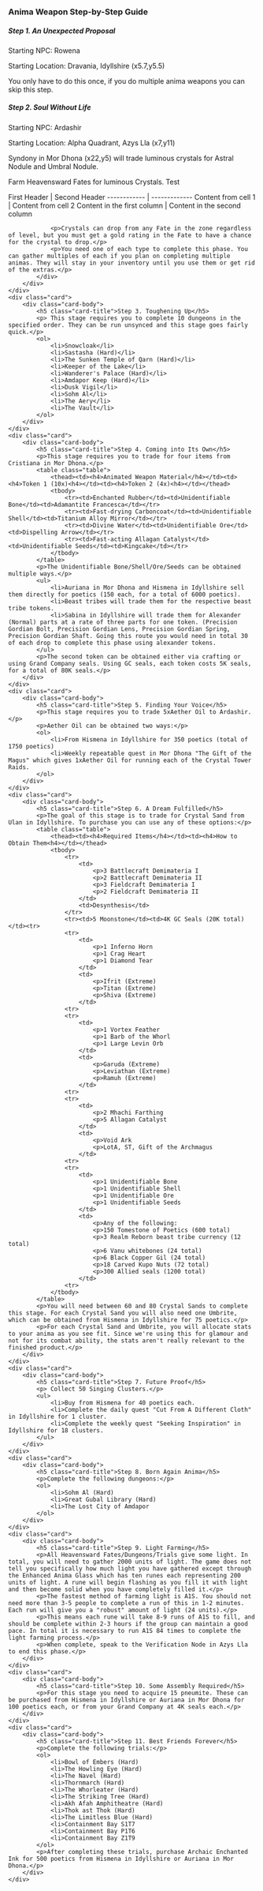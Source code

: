 <html>
<head>
	
</head>
<body>
	<h3>Anima Weapon Step-by-Step Guide</h3>
	<div class="card">
		<div class="card-body">
			<h5 class="card-title">Step 1. An Unexpected Proposal</h5>
			<p>Starting NPC:	Rowena</p>
			<p>Starting Location:	Dravania, Idyllshire (x5.7,y5.5)</p>
			<p>You only have to do this once, if you do multiple anima weapons you can skip this step.</p>
		</div>
	</div>
	<div class="card">
		<div class="card-body">
			<h5 class="card-title">Step 2. Soul Without Life</h5>
			<p>Starting NPC:	Ardashir</p>
			<p>Starting Location:	Alpha Quadrant, Azys Lla (x7,y11)</p>
			<p> Syndony in Mor Dhona (x22,y5) will trade luminous crystals for Astral Nodule and Umbral Nodule.</p>
			<p>Farm Heavensward Fates for luminous Crystals.  Test</p>
			First Header | Second Header
			------------ | -------------
			Content from cell 1 | Content from cell 2
			Content in the first column | Content in the second column
				
				<p>Crystals can drop from any Fate in the zone regardless of level, but you must get a gold rating in the Fate to have a chance for the crystal to drop.</p>
				<p>You need one of each type to complete this phase. You can gather multiples of each if you plan on completing multiple animas. They will stay in your inventory until you use them or get rid of the extras.</p>
			</div>
		</div>
	</div>
	<div class="card">
		<div class="card-body">
			<h5 class="card-title">Step 3. Toughening Up</h5>
			<p> This stage requires you to complete 10 dungeons in the specified order. They can be run unsynced and this stage goes fairly quick.</p>
			<ol>
				<li>Snowcloak</li>
				<li>Sastasha (Hard)</li>
				<li>The Sunken Temple of Qarn (Hard)</li>
				<li>Keeper of the Lake</li>
				<li>Wanderer's Palace (Hard)</li>
				<li>Amdapor Keep (Hard)</li>
				<li>Dusk Vigil</li>
				<li>Sohm Al</li>
				<li>The Aery</li>
				<li>The Vault</li>
			</ol>
		</div>
	</div>
	<div class="card">
		<div class="card-body">
			<h5 class="card-title">Step 4. Coming into Its Own</h5>
			<p>This stage requires you to trade for four items from Cristiana in Mor Dhona.</p>
			<table class="table">
				<thead><td><h4>Animated Weapon Material</h4></td><td><h4>Token 1 (10x)<h4></td><td><h4>Token 2 (4x)<h4></td></thead>
				<tbody>
					<tr><td>Enchanted Rubber</td><td>Unidentifiable Bone</td><td>Adamantite Francesca</td></tr>
					<tr><td>Fast-drying Carboncoat</td><td>Unidentifiable Shell</td><td>Titanium Alloy Mirror</td></tr>
					<tr><td>Divine Water</td><td>Unidentifiable Ore</td><td>Dispelling Arrow</td></tr>
					<tr><td>Fast-acting Allagan Catalyst</td><td>Unidentifiable Seeds</td><td>Kingcake</td></tr>
				</tbody>
			</table>
			<p>The Unidentifiable Bone/Shell/Ore/Seeds can be obtained multiple ways.</p>
			<ul>
				<li>Auriana in Mor Dhona and Hismena in Idyllshire sell them directly for poetics (150 each, for a total of 6000 poetics).
				<li>Beast tribes will trade them for the respective beast tribe tokens.
				<li>Sabina in Idyllshire will trade them for Alexander (Normal) parts at a rate of three parts for one token. (Precision Gordian Bolt, Precision Gordian Lens, Precision Gordian Spring, Precision Gordian Shaft. Going this route you would need in total 30 of each drop to complete this phase using alexander tokens.
			</ul>
			<p>The second token can be obtained either via crafting or using Grand Company seals. Using GC seals, each token costs 5K seals, for a total of 80K seals.</p>
		</div>
	</div>
	<div class="card">
		<div class="card-body">
			<h5 class="card-title">Step 5. Finding Your Voice</h5>
			<p>This stage requires you to trade 5xAether Oil to Ardashir.</p>
			<p>Aether Oil can be obtained two ways:</p>
			<ol>
				<li>From Hismena in Idyllshire for 350 poetics (total of 1750 poetics)
				<li>Weekly repeatable quest in Mor Dhona "The Gift of the Magus" which gives 1xAether Oil for running each of the Crystal Tower Raids.
			</ol>
		</div>
	</div>
	<div class="card">
		<div class="card-body">
			<h5 class="card-title">Step 6. A Dream Fulfilled</h5>
			<p>The goal of this stage is to trade for Crystal Sand from Ulan in Idyllshire. To purchase you can use any of these options:</p>
			<table class="table">
				<thead><td><h4>Required Items</h4></td><td><h4>How to Obtain Them<h4></td></thead>
				<tbody>
					<tr>
						<td>
							<p>3 Battlecraft Demimateria I
							<p>2 Battlecraft Demimateria II
							<p>3 Fieldcraft Demimateria I
							<p>2 Fieldcraft Demimateria II
						</td>
						<td>Desynthesis</td>
					</tr>
					<tr><td>5 Moonstone</td><td>4K GC Seals (20K total)</td><tr>
					<tr>
						<td>
							<p>1 Inferno Horn
							<p>1 Crag Heart
							<p>1 Diamond Tear
						</td>
						<td>
							<p>Ifrit (Extreme)
							<p>Titan (Extreme)
							<p>Shiva (Extreme)
						</td>
					<tr>
					<tr>
						<td>
							<p>1 Vortex Feather
							<p>1 Barb of the Whorl
							<p>1 Large Levin Orb
						</td>
						<td>
							<p>Garuda (Extreme)
							<p>Leviathan (Extreme)
							<p>Ramuh (Extreme)
						</td>
					<tr>
					<tr>
						<td>
							<p>2 Mhachi Farthing
							<p>5 Allagan Catalyst
						</td>
						<td>
							<p>Void Ark
							<p>LotA, ST, Gift of the Archmagus
						</td>
					<tr>
					<tr>
						<td>
							<p>1 Unidentifiable Bone
							<p>1 Unidentifiable Shell
							<p>1 Unidentifiable Ore
							<p>1 Unidentifiable Seeds
						</td>
						<td>
							<p>Any of the following:
							<p>150 Tomestone of Poetics (600 total)
							<p>3 Realm Reborn beast tribe currency (12 total)
							<p>6 Vanu whitebones (24 total)
							<p>6 Black Copper Gil (24 total)
							<p>18 Carved Kupo Nuts (72 total)
							<p>300 Allied seals (1200 total)
						</td>
					<tr>
				</tbody>
			</table>
			<p>You will need between 60 and 80 Crystal Sands to complete this stage. For each Crystal Sand you will also need one Umbrite, which can be obtained from Hismena in Idyllshire for 75 poetics.</p>
			<p>For each Crystal Sand and Umbrite, you will allocate stats to your anima as you see fit. Since we're using this for glamour and not for its combat ability, the stats aren't really relevant to the finished product.</p>
		</div>
	</div>
	<div class="card">
		<div class="card-body">
			<h5 class="card-title">Step 7. Future Proof</h5>
			<p> Collect 50 Singing Clusters.</p>
			<ul>
				<li>Buy from Hismena for 40 poetics each.
				<li>Complete the daily quest "Cut From A Different Cloth" in Idyllshire for 1 cluster.
				<li>Complete the weekly quest "Seeking Inspiration" in Idyllshire for 18 clusters.
			</ul>
		</div>
	</div>
	<div class="card">
		<div class="card-body">
			<h5 class="card-title">Step 8. Born Again Anima</h5>
			<p>Complete the following dungeons:</p>
			<ol>
				<li>Sohm Al (Hard)
				<li>Great Gubal Library (Hard)
				<li>The Lost City of Amdapor
			</ol>
		</div>
	</div>
	<div class="card">
		<div class="card-body">
			<h5 class="card-title">Step 9. Light Farming</h5>
			<p>All Heavensward Fates/Dungeons/Trials give some light. In total, you will need to gather 2000 units of light. The game does not tell you specifically how much light you have gathered except through the Enhanced Anima Glass which has ten runes each representing 200 units of light. A rune will begin flashing as you fill it with light and then become solid when you have completely filled it.</p>
			<p>The fastest method of farming light is A1S. You should not need more than 3-5 people to complete a run of this in 1-2 minutes. Each run will give you a "robust" amount of light (24 units).</p>
			<p>This means each rune will take 8-9 runs of A1S to fill, and should be complete within 2-3 hours if the group can maintain a good pace. In total it is necessary to run A1S 84 times to complete the light farming process.</p>
			<p>When complete, speak to the Verification Node in Azys Lla to end this phase.</p>
		</div>
	</div>
	<div class="card">
		<div class="card-body">
			<h5 class="card-title">Step 10. Some Assembly Required</h5>
			<p>For this stage you need to acquire 15 pneumite. These can be purchased from Hismena in Idyllshire or Auriana in Mor Dhona for 100 poetics each, or from your Grand Company at 4K seals each.</p>
		</div>
	</div>
	<div class="card">
		<div class="card-body">
			<h5 class="card-title">Step 11. Best Friends Forever</h5>
			<p>Complete the following trials:</p>
			<ol>
				<li>Bowl of Embers (Hard)
				<li>The Howling Eye (Hard)
				<li>The Navel (Hard)
				<li>Thornmarch (Hard)
				<li>The Whorleater (Hard)
				<li>The Striking Tree (Hard)
				<li>Akh Afah Amphitheatre (Hard)
				<li>Thok ast Thok (Hard)
				<li>The Limitless Blue (Hard)
				<li>Containment Bay S1T7
				<li>Containment Bay P1T6
				<li>Containment Bay Z1T9
			</ol>
			<p>After completing these trials, purchase Archaic Enchanted Ink for 500 poetics from Hismena in Idyllshire or Auriana in Mor Dhona.</p>
		</div>
	</div>
</body>
</html>